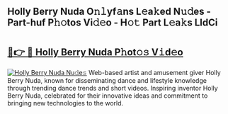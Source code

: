 ## Holly Berry Nuda O𝚗𝚕yf𝚊ns L𝚎a𝚔ed N𝚞𝚍es - Part-huf P𝚑𝚘tos Vi𝚍𝚎o - H𝚘𝚝 Part L𝚎a𝚔s LldCi

# <h2><a href="http://kfe0atp.oniu.top/?m=Holly+Berry+Nuda">🔗👉 🔴 Holly Berry Nuda P𝚑ot𝚘𝚜 V𝚒d𝚎o</a></h2>

[![Holly Berry Nuda Nu𝚍e𝚜](https://i.imgur.com/0qMVB7G.gif)](http://kfe0atp.oniu.top/?m=Holly+Berry+Nuda)
Web-based artist and amusement giver Holly Berry Nuda, known for disseminating dance and lifestyle knowledge through trending dance trends and short videos. Inspiring inventor Holly Berry Nuda, celebrated for their innovative ideas and commitment to bringing new technologies to the world.  

